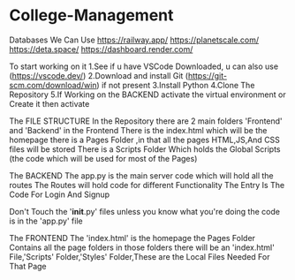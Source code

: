 # College-Management


Databases We Can Use 
https://railway.app/
https://planetscale.com/
https://deta.space/
https://dashboard.render.com/


To start working on it 
1.See if u have VSCode Downloaded, u can also use (https://vscode.dev/)
2.Download and install Git (https://git-scm.com/download/win) if not present
3.Install Python
4.Clone The Repository
5.If Working on the BACKEND activate the virtual environment or Create it then activate


The FILE STRUCTURE
In the Repository there are 2 main folders 'Frontend' and 'Backend'
in the Frontend There is the index.html which will be the homepage
there is a Pages Folder ,in that all the pages HTML,JS,And CSS files will be stored
There is a Scripts Folder Which holds the Global Scripts (the code which will be used for most of the Pages)

The BACKEND
The app.py is the main server code which will hold all the routes
The Routes will hold code for different Functionality
The Entry Is The Code For Login And Signup

Don't Touch the '__init__.py' files unless you know what you're doing
the code is in the 'app.py' file


The FRONTEND
The 'index.html' is the homepage
the Pages Folder Contains all the page folders
in those folders there will be an 'index.html' File,'Scripts' Folder,'Styles' Folder,These are the Local Files Needed For That Page


